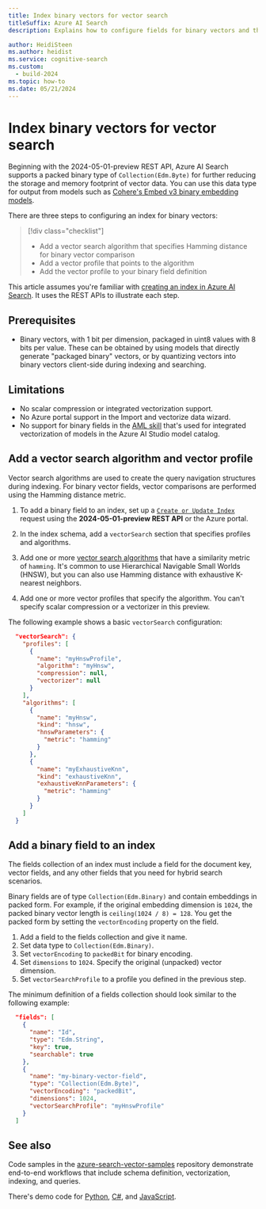 ```yaml
---
title: Index binary vectors for vector search
titleSuffix: Azure AI Search
description: Explains how to configure fields for binary vectors and the vector search configuration for querying the fields.

author: HeidiSteen
ms.author: heidist
ms.service: cognitive-search
ms.custom:
  - build-2024
ms.topic: how-to
ms.date: 05/21/2024
---
```


# Index binary vectors for vector search

Beginning with the 2024-05-01-preview REST API, Azure AI Search supports a packed binary type of `Collection(Edm.Byte)` for further reducing the storage and memory footprint of vector data. You can use this data type for output from models such as [Cohere's Embed v3 binary embedding models](https://cohere.com/blog/introducing-embed-v3).

There are three steps to configuring an index for binary vectors:

> [!div class="checklist"]
> + Add a vector search algorithm that specifies Hamming distance for binary vector comparison
> + Add a vector profile that points to the algorithm
> + Add the vector profile to your binary field definition

This article assumes you're familiar with [creating an index in Azure AI Search](search-how-to-create-search-index.md). It uses the REST APIs to illustrate each step.

## Prerequisites

+ Binary vectors, with 1 bit per dimension, packaged in uint8 values with 8 bits per value. These can be obtained by using models that directly generate "packaged binary" vectors, or by quantizing vectors into binary vectors client-side during indexing and searching.

## Limitations

+ No scalar compression or integrated vectorization support.
+ No Azure portal support in the Import and vectorize data wizard.
+ No support for binary fields in the [AML skill](cognitive-search-aml-skill.md) that's used for integrated vectorization of models in the Azure AI Studio model catalog.

## Add a vector search algorithm and vector profile

Vector search algorithms are used to create the query navigation structures during indexing. For binary vector fields, vector comparisons are performed using the Hamming distance metric. 

1. To add a binary field to an index, set up a [`Create or Update Index`](/rest/api/searchservice/indexes/create-or-update?view=rest-searchservice-2024-05-01-preview&preserve-view=true) request using the **2024-05-01-preview REST API** or the Azure portal.

1. In the index schema, add a `vectorSearch` section that specifies profiles and algorithms.

1. Add one or more [vector search algorithms](vector-search-ranking.md) that have a similarity metric of `hamming`. It's common to use Hierarchical Navigable Small Worlds (HNSW), but you can also use Hamming distance with exhaustive K-nearest neighbors.

1. Add one or more vector profiles that specify the algorithm. You can't specify scalar compression or a vectorizer in this preview.

The following example shows a basic `vectorSearch` configuration:

```json
  "vectorSearch": { 
    "profiles": [ 
      { 
        "name": "myHnswProfile", 
        "algorithm": "myHnsw", 
        "compression": null, 
        "vectorizer": null 
      } 
    ], 
    "algorithms": [ 
      { 
        "name": "myHnsw", 
        "kind": "hnsw", 
        "hnswParameters": { 
          "metric": "hamming" 
        } 
      }, 
      { 
        "name": "myExhaustiveKnn", 
        "kind": "exhaustiveKnn", 
        "exhaustiveKnnParameters": { 
          "metric": "hamming" 
        } 
      } 
    ] 
  }
```

## Add a binary field to an index

The fields collection of an index must include a field for the document key, vector fields, and any other fields that you need for hybrid search scenarios.

Binary fields are of type `Collection(Edm.Binary)` and contain embeddings in packed form. For example, if the original embedding dimension is `1024`, the packed binary vector length is `ceiling(1024 / 8) = 128`. You get the packed form by setting the `vectorEncoding` property on the field.

1. Add a field to the fields collection and give it name.
1. Set data type to `Collection(Edm.Binary)`.
1. Set `vectorEncoding` to `packedBit` for binary encoding. 
1. Set `dimensions` to `1024`. Specify the original (unpacked) vector dimension.
1. Set `vectorSearchProfile` to a profile you defined in the previous step.

The minimum definition of a fields collection should look similar to the following example:

```json
  "fields": [ 
    { 
      "name": "Id", 
      "type": "Edm.String", 
      "key": true, 
      "searchable": true 
    }, 
    { 
      "name": "my-binary-vector-field", 
      "type": "Collection(Edm.Byte)", 
      "vectorEncoding": "packedBit", 
      "dimensions": 1024, 
      "vectorSearchProfile": "myHnswProfile" 
    } 
  ]
```

## See also

Code samples in the [azure-search-vector-samples](https://github.com/Azure/azure-search-vector-samples) repository demonstrate end-to-end workflows that include schema definition, vectorization, indexing, and queries.

There's demo code for [Python](https://github.com/Azure/azure-search-vector-samples/tree/main/demo-python), [C#](https://github.com/Azure/azure-search-vector-samples/tree/main/demo-dotnet), and [JavaScript](https://github.com/Azure/azure-search-vector-samples/tree/main/demo-javascript).
